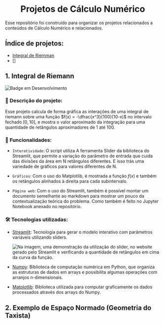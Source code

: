 <h1 align = "center"><b>Projetos de Cálculo Numérico</b></h1>

Esse repositório foi construído para organizar os projetos relacionados a conteúdos de Cálculo Numérico e relacionados.

## **Índice de projetos:**

- [Integral de Riemman](#1-integral-de-riemann)
- []


## **1. Integral de Riemann**

![Badge em Desenvolvimento](http://img.shields.io/static/v1?label=STATUS&message=EM%20DESENVOLVIMENTO&color=GREEN&style=for-the-badge)



### 📄 **Descrição do projeto**:

Esse projeto calcula de forma gráfica as interações de uma integral de riemann sobre uma função $f(x) = -\dfrac{x^3}{100}(10-x)$ no intervalo fechado $[0, 10]$, e mostra o valor aproximado da integração para uma quantidade de retângulos aproximadores de 1 até 100.

### 📲 **Funcionalidades**:

- `Interatividade`: O script utiliza A ferramenta Slider da biblioteca do Streamlit, que permite a variação do parâmetro de entrada que cuida das divisões da área em N retângulos diferentes. E isso trás uma variedade de gráficos para valores diferentes de N.

- `Gráficos`: Com o uso do Matplotlib, é mostrada a função $f(x)$ e também os retângulos alinhados à direita para cada subintervalo.

- `Página web`: Com o uso do Streamlit, também é possível montar um documento semelhante ao markdown para mostrar um pouco da contextualização teórica do problema. Como também é feito no Jupyter Notebook anexado no repositório.


### 🛠️ **Tecnologias utilizadas**:

- [Streamlit](https://streamlit.io/): Tecnologia para gerar o modelo interativo com parâmetros variáveis utilizando sliders.

    ![Na imagem, uma demonstração da utilização do slider, no website gerado pelo Streamlit e verificando a quantidade de retângulos em cima da curva da função.](https://i.imgur.com/CSn6mCl.gif)

- [Numpy](https://numpy.org/): Biblioteca de computação numérica em Python, que organiza as estruturas de dados em arrays e possibilita algumas operações com arranjos n-dimensionais.
- [Matplotlib](https://matplotlib.org/): Biblioteca utilizada para computar graficamente os dados processados através dos arrays do Numpy.




## **2. Exemplo de Espaço Normado (Geometria do Taxista)**





